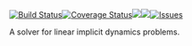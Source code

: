 [![Build Status](https://travis-ci.org/JuliaFEM/LinearImplicitDynamics.jl.svg?branch=master)](https://travis-ci.org/JuliaFEM/LinearImplicitDynamics)[![Coverage Status](https://coveralls.io/repos/github/JuliaFEM/LinearImplicitDynamics/badge.svg?branch=master)](https://coveralls.io/github/JuliaFEM/LinearImplicitDynamics?branch=master)[![](https://img.shields.io/badge/docs-stable-blue.svg)](https://juliafem.github.io/LinearImplicitDynamics/stable)[![](https://img.shields.io/badge/docs-latest-blue.svg)](https://juliafem.github.io/LinearImplicitDynamics/latest)[![Issues](https://img.shields.io/github/issues/JuliaFEM/LinearImplicitDynamics.svg)](https://github.com/JuliaFEM/LinearImplicitDynamics/issues)

A solver for linear implicit dynamics problems.
